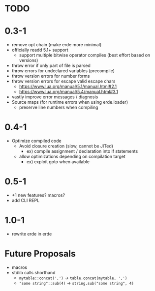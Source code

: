 # TODO

# 0.3-1

- remove opt chain (make erde more minimal)
- officially readd 5.1+ support
  - support multiple bitwise operator compiles (best effort based on versions)
- throw error if only part of file is parsed
- throw errors for undeclared variables (precompile)
- throw version errors for number forms
- throw version errors for escape valid escape chars
  - https://www.lua.org/manual/5.1/manual.html#2.1
  - https://www.lua.org/manual/5.4/manual.html#3.1
- vastly improve error messages / diagnosis
- Source maps (for runtime errors when using erde.loader)
  - preserve line numbers when compiling

# 0.4-1

- Optimize compiled code
  - Avoid closure creation (slow, cannot be JITed)
    - ex) compile assignment / declaration into if statements
  - allow optimizations depending on compilation target
    - ex) exploit goto when available

# 0.5-1

- +1 new features? macros?
- add CLI REPL

# 1.0-1

- rewrite erde in erde

# Future Proposals

- macros
- stdlib calls shorthand
  - `mytable::concat(',')` -> `table.concat(mytable, ',')`
  - `"some string"::sub(4)` -> `string.sub("some string", 4)`
